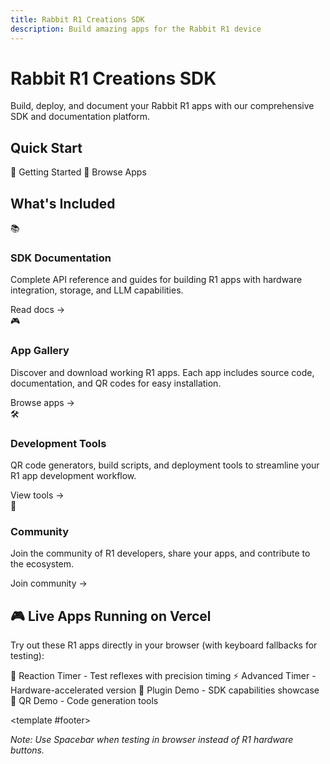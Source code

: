 ```yaml
---
title: Rabbit R1 Creations SDK
description: Build amazing apps for the Rabbit R1 device
---
```


# Rabbit R1 Creations SDK

Build, deploy, and document your Rabbit R1 apps with our comprehensive SDK and documentation platform.

## Quick Start

<div class="flex flex-col sm:flex-row gap-4 mb-8">
  <UButton to="/getting-started" size="lg" class="flex-1">
    🚀 Getting Started
  </UButton>
  <UButton to="/apps" size="lg" variant="outline" class="flex-1">
    📱 Browse Apps
  </UButton>
</div>

## What's Included

<div class="grid grid-cols-1 md:grid-cols-2 gap-6 mb-8">
  <UCard>
    <div class="text-3xl mb-4">📚</div>
    <h3 class="text-xl font-semibold mb-2">SDK Documentation</h3>
    <p class="text-gray-600 dark:text-gray-400 mb-4">Complete API reference and guides for building R1 apps with hardware integration, storage, and LLM capabilities.</p>
    <UButton to="/docs" variant="link" class="p-0 h-auto">
      Read docs →
    </UButton>
  </UCard>

  <UCard>
    <div class="text-3xl mb-4">🎮</div>
    <h3 class="text-xl font-semibold mb-2">App Gallery</h3>
    <p class="text-gray-600 dark:text-gray-400 mb-4">Discover and download working R1 apps. Each app includes source code, documentation, and QR codes for easy installation.</p>
    <UButton to="/apps" variant="link" class="p-0 h-auto">
      Browse apps →
    </UButton>
  </UCard>

  <UCard>
    <div class="text-3xl mb-4">🛠️</div>
    <h3 class="text-xl font-semibold mb-2">Development Tools</h3>
    <p class="text-gray-600 dark:text-gray-400 mb-4">QR code generators, build scripts, and deployment tools to streamline your R1 app development workflow.</p>
    <UButton to="/docs/building-r1-apps" variant="link" class="p-0 h-auto">
      View tools →
    </UButton>
  </UCard>

  <UCard>
    <div class="text-3xl mb-4">🤝</div>
    <h3 class="text-xl font-semibold mb-2">Community</h3>
    <p class="text-gray-600 dark:text-gray-400 mb-4">Join the community of R1 developers, share your apps, and contribute to the ecosystem.</p>
    <UButton href="https://github.com/nytemode/r1-creations-sdk" target="_blank" variant="link" class="p-0 h-auto">
      Join community →
    </UButton>
  </UCard>
</div>

## 🎮 Live Apps Running on Vercel

Try out these R1 apps directly in your browser (with keyboard fallbacks for testing):

<UCard class="mb-8">
  <template #header>
    <h3 class="text-lg font-semibold">🕹️ Interactive Demos</h3>
  </template>

  <div class="grid grid-cols-1 md:grid-cols-2 gap-4">
    <UButton to="/apps/reaction-timer" variant="outline" class="justify-start">
      <span class="mr-2">🎯</span> Reaction Timer - Test reflexes with precision timing
    </UButton>
    <UButton to="/apps/r1-reaction-timer-game" variant="outline" class="justify-start">
      <span class="mr-2">⚡</span> Advanced Timer - Hardware-accelerated version
    </UButton>
    <UButton to="/apps/plugin-demo" variant="outline" class="justify-start">
      <span class="mr-2">🔧</span> Plugin Demo - SDK capabilities showcase
    </UButton>
    <UButton to="/apps/qr-demo" variant="outline" class="justify-start">
      <span class="mr-2">📱</span> QR Demo - Code generation tools
    </UButton>
  </div>

  <template #footer>
    <p class="text-sm text-gray-600 dark:text-gray-400">
      <em>Note: Use Spacebar when testing in browser instead of R1 hardware buttons.</em>
    </p>
  </template>
</UCard>
